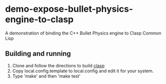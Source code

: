 # demo-expose-bullet-physics-engine-to-clasp
A demonstration of binding the C++ Bullet Physics engine to Clasp Common Lisp

## Building and running

1. Clone and follow the directions to build [clasp](http://github.com/drmeister/clasp.git)
1. Copy local.config.template to local.config and edit it for your system.
1. Type 'make' and then 'make test'
